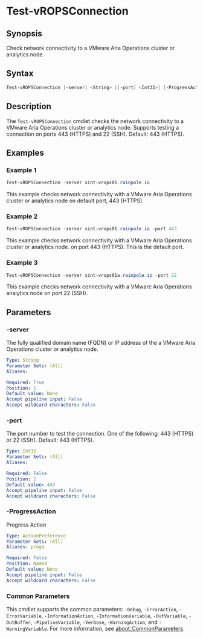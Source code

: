 # Test-vROPSConnection

## Synopsis

Check network connectivity to a VMware Aria Operations cluster or analytics node.

## Syntax

```powershell
Test-vROPSConnection [-server] <String> [[-port] <Int32>] [-ProgressAction <ActionPreference>] [<CommonParameters>]
```

## Description

The `Test-vROPSConnection` cmdlet checks the network connectivity to a VMware Aria Operations cluster or analytics node.
Supports testing a connection on ports 443 (HTTPS) and 22 (SSH). Default: 443 (HTTPS).

## Examples

### Example 1

```powershell
Test-vROPSConnection -server xint-vrops01.rainpole.io
```

This example checks network connectivity with a VMware Aria Operations cluster or analytics node on default port, 443 (HTTPS).

### Example 2

```powershell
Test-vROPSConnection -server xint-vrops01.rainpole.io -port 443
```

This example checks network connectivity with a VMware Aria Operations cluster or analytics node. on port 443 (HTTPS). This is the default port.

### Example 3

```powershell
Test-vROPSConnection -server xint-vrops01a.rainpole.io -port 22
```

This example checks network connectivity with a VMware Aria Operations analytics node on port 22 (SSH).

## Parameters

### -server

The fully qualified domain name (FQDN) or IP address of the a VMware Aria Operations cluster or analytics node.

```yaml
Type: String
Parameter Sets: (All)
Aliases:

Required: True
Position: 1
Default value: None
Accept pipeline input: False
Accept wildcard characters: False
```

### -port

The port number to test the connection. One of the following: 443 (HTTPS) or 22 (SSH). Default: 443 (HTTPS).

```yaml
Type: Int32
Parameter Sets: (All)
Aliases:

Required: False
Position: 2
Default value: 443
Accept pipeline input: False
Accept wildcard characters: False
```

### -ProgressAction

Progress Action

```yaml
Type: ActionPreference
Parameter Sets: (All)
Aliases: proga

Required: False
Position: Named
Default value: None
Accept pipeline input: False
Accept wildcard characters: False
```

### Common Parameters

This cmdlet supports the common parameters: `-Debug`, `-ErrorAction`, `-ErrorVariable`, `-InformationAction`, `-InformationVariable`, `-OutVariable`, `-OutBuffer`, `-PipelineVariable`, `-Verbose`, `-WarningAction`, and `-WarningVariable`. For more information, see [about_CommonParameters](http://go.microsoft.com/fwlink/?LinkID=113216).
